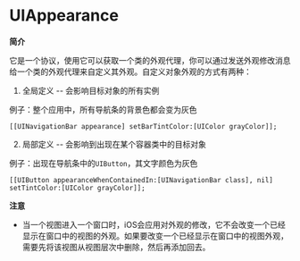 # UIAppearance

**简介**

它是一个协议，使用它可以获取一个类的外观代理，你可以通过发送外观修改消息给一个类的外观代理来自定义其外观。自定义对象外观的方式有两种：

1. 全局定义 -- 会影响目标对象的所有实例

例子：整个应用中，所有导航条的背景色都会变为灰色

```
[[UINavigationBar appearance] setBarTintColor:[UIColor grayColor]];
```

2. 局部定义 -- 会影响到出现在某个容器类中的目标对象

例子：出现在导航条中的`UIButton`，其文字颜色为灰色

```
[[UIButton appearanceWhenContainedIn:[UINavigationBar class], nil] setTintColor:[UIColor grayColor]];
```


**注意**

* 当一个视图进入一个窗口时，iOS会应用对外观的修改，它不会改变一个已经显示在窗口中的视图的外观。如果要改变一个已经显示在窗口中的视图外观，需要先将该视图从视图层次中删除，然后再添加回去。